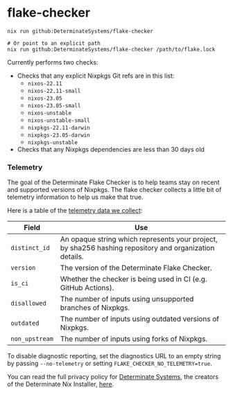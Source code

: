 # flake-checker

```shell
nix run github:DeterminateSystems/flake-checker

# Or point to an explicit path
nix run github:DeterminateSystems/flake-checker /path/to/flake.lock
```

Currently performs two checks:

- Checks that any explicit Nixpkgs Git refs are in this list:
  - `nixos-22.11`
  - `nixos-22.11-small`
  - `nixos-23.05`
  - `nixos-23.05-small`
  - `nixos-unstable`
  - `nixos-unstable-small`
  - `nixpkgs-22.11-darwin`
  - `nixpkgs-23.05-darwin`
  - `nixpkgs-unstable`
- Checks that any Nixpkgs dependencies are less than 30 days old

### Telemetry

The goal of the Determinate Flake Checker is to help teams stay on recent and supported versions of Nixpkgs.
The flake checker collects a little bit of telemetry information to help us make that true.

Here is a table of the [telemetry data we collect][diagnosticdata]:

| Field          | Use                                                                                                    |
| -------------- | ------------------------------------------------------------------------------------------------------ |
| `distinct_id`  | An opaque string which represents your project, by sha256 hashing repository and organization details. |
| `version`      | The version of the Determinate Flake Checker.                                                          |
| `is_ci`        | Whether the checker is being used in CI (e.g. GitHub Actions).                                         |
| `disallowed`   | The number of inputs using unsupported branches of Nixpkgs.                                            |
| `outdated`     | The number of inputs using outdated versions of Nixpkgs.                                               |
| `non_upstream` | The number of inputs using forks of Nixpkgs.                                                           |

To disable diagnostic reporting, set the diagnostics URL to an empty string by passing `--no-telemetry` or setting `FLAKE_CHECKER_NO_TELEMETRY=true`.

You can read the full privacy policy for [Determinate Systems][detsys], the creators of the Determinate Nix Installer, [here][privacy].

[detsys]: https://determinate.systems/
[diagnosticdata]: https://github.com/DeterminateSystems/nix-flake-checker/blob/main/src/telemetry.rs#L29-L43
[privacy]: https://determinate.systems/privacy
